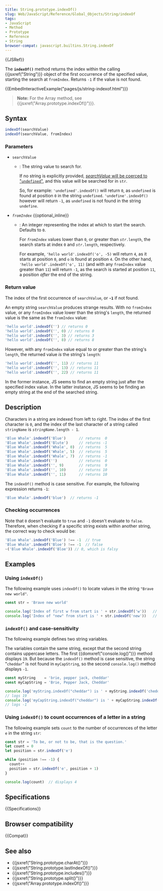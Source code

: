 ```yaml
---
title: String.prototype.indexOf()
slug: Web/JavaScript/Reference/Global_Objects/String/indexOf
tags:
- JavaScript
- Method
- Prototype
- Reference
- String
browser-compat: javascript.builtins.String.indexOf
---
```

{{JSRef}}

<span class="seoSummary">The <strong><code>indexOf()</code></strong> method
returns the index within the calling {{jsxref("String")}} object of the
first occurrence of the specified value, starting the search at <code>fromIndex</code>. Returns <code>-1</code> if the value is not
found.</span>

{{EmbedInteractiveExample("pages/js/string-indexof.html")}}

> **Note:** For the Array method, see
> {{jsxref("Array.prototype.indexOf()")}}.

## Syntax

```js
indexOf(searchValue)
indexOf(searchValue, fromIndex)
```

### Parameters

*   `searchValue`

    *   : The string value to search for.

        If no string is explicitly provided,
        [<var>searchValue</var> will be coerced to "`undefined`"](https://tc39.github.io/ecma262/#sec-tostring),
        and this value will be searched for in `str`.

        So, for example: `'undefined'.indexOf()` will return `0`, as `undefined` is
        found at position `0` in the string `undefined`. `'undefine'.indexOf()`
        however will return `-1`, as `undefined` is not found in the string
        `undefine`.

*   <var><code>fromIndex</code></var> {{optional_inline}}

    *   : An integer representing the index at which to start the search. Defaults
        to `0`.

        For <var><code>fromIndex</code></var> values lower than `0`, or greater than <code><var>str</var>.length</code>, the search starts at index `0` and <code><var>str</var>.length</code>, respectively.

        For example, `'hello world'.indexOf('o', -5)` will return `4`, as it starts
        at position `0`, and `o` is found at position `4`. On the other hand,
        `'hello world'.indexOf('o', 11)` (and with any `fromIndex` value greater
        than `11`) will return `-1`, as the search is started at position `11`, a
        position *after* the end of the string.

### Return value

The index of the first occurrence of `searchValue`, or **`-1`** if not found.

An empty string `searchValue` produces strange results. With no `fromIndex`
value, or any `fromIndex` value lower than the string's `length`, the returned
value is the same as the `fromIndex` value:

```js
'hello world'.indexOf('') // returns 0
'hello world'.indexOf('', 0) // returns 0
'hello world'.indexOf('', 3) // returns 3
'hello world'.indexOf('', 8) // returns 8
```

However, with any `fromIndex` value equal to or greater than the string's
`length`, the returned value *is* the string's `length`:

```js
'hello world'.indexOf('', 11) // returns 11
'hello world'.indexOf('', 13) // returns 11
'hello world'.indexOf('', 22) // returns 11
```

In the former instance, JS seems to find an empty string just after the
specified index value. In the latter instance, JS seems to be finding an empty
string at the end of the searched string.

## Description

Characters in a string are indexed from left to right. The index of the first
character is `0`, and the index of the last character of a string called
`stringName` is <code><var>stringName</var>.length - 1</code>.

```js
'Blue Whale'.indexOf('Blue')      // returns  0
'Blue Whale'.indexOf('Blute')     // returns -1
'Blue Whale'.indexOf('Whale', 0)  // returns  5
'Blue Whale'.indexOf('Whale', 5)  // returns  5
'Blue Whale'.indexOf('Whale', 7)  // returns -1
'Blue Whale'.indexOf('')          // returns  0
'Blue Whale'.indexOf('', 9)       // returns  9
'Blue Whale'.indexOf('', 10)      // returns 10
'Blue Whale'.indexOf('', 11)      // returns 10
```

The `indexOf()` method is case sensitive. For example, the following expression
returns `-1`:

```js
'Blue Whale'.indexOf('blue')  // returns -1
```

### Checking occurrences

Note that `0` doesn't evaluate to `true` and `-1` doesn't evaluate to `false`.
Therefore, when checking if a specific string exists within another string, the
correct way to check would be:

```js
'Blue Whale'.indexOf('Blue') !== -1  // true
'Blue Whale'.indexOf('Bloe') !== -1  // false
~('Blue Whale'.indexOf('Bloe')) // 0, which is falsy
```

## Examples

### Using `indexOf()`

The following example uses `indexOf()` to locate values in the string
`"Brave new world"`.

```js
const str = 'Brave new world'

console.log('Index of first w from start is ' + str.indexOf('w'))   // logs 8
console.log('Index of "new" from start is ' + str.indexOf('new'))   // logs 6
```

### `indexOf()` and case-sensitivity

The following example defines two string variables.

The variables contain the same string, except that the second string contains
uppercase letters. The first {{domxref("console.log()")}} method
displays `19`. But because the `indexOf()` method is case sensitive, the string
"`cheddar`" is not found in `myCapString`, so the second `console.log()` method
displays `-1`.

```js
const myString    = 'brie, pepper jack, cheddar'
const myCapString = 'Brie, Pepper Jack, Cheddar'

console.log('myString.indexOf("cheddar") is ' + myString.indexOf('cheddar'))
// logs 19
console.log('myCapString.indexOf("cheddar") is ' + myCapString.indexOf('cheddar'))
// logs -1
```

### Using `indexOf()` to count occurrences of a letter in a string

The following example sets `count` to the number of occurrences of the letter
`e` in the string `str`:

```js
const str = 'To be, or not to be, that is the question.'
let count = 0
let position = str.indexOf('e')

while (position !== -1) {
  count++
  position = str.indexOf('e', position + 1)
}

console.log(count)  // displays 4
```

## Specifications

{{Specifications}}

## Browser compatibility

{{Compat}}

## See also

*   {{jsxref("String.prototype.charAt()")}}
*   {{jsxref("String.prototype.lastIndexOf()")}}
*   {{jsxref("String.prototype.includes()")}}
*   {{jsxref("String.prototype.split()")}}
*   {{jsxref("Array.prototype.indexOf()")}}
